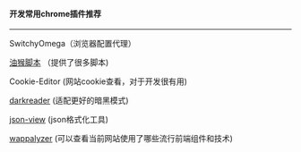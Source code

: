 #### 开发常用chrome插件推荐
---

SwitchyOmega（浏览器配置代理）  

[油猴脚本](https://www.tampermonkey.net/) （提供了很多脚本)

Cookie-Editor (网站cookie查看，对于开发很有用)     

[darkreader](https://darkreader.org/) (适配更好的暗黑模式)    

[json-view](https://github.com/tulios/json-viewer) (json格式化工具)   

[wappalyzer](https://www.wappalyzer.com/) (可以查看当前网站使用了哪些流行前端组件和技术)    


